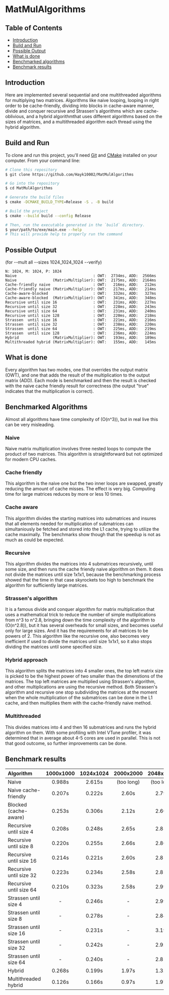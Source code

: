 # MatMulAlgorithms

## Table of Contents
- [Introduction](#introduction)
- [Build and Run](#build-and-run)
- [Possible Output](#possible-output)
- [What is done](#what-is-done)
- [Benchmarked algorithms](#benchmarked-algorithms)
- [Benchmark results](#benchmark-results)

## Introduction
Here are implemented several sequential and one multithreaded algorithms for multiplying two matrices. Algorithms like naive looping, looping in right order to be cache-friendly, dividing into blocks in cache-aware manner, divide and conquer recursive and Strassen's algorithms which are cache-oblivious, and a hybrid algorithmthat uses different algorithms based on the sizes of matrices, and a multithreaded algorithm each thread using the hybrid algorithm.

## Build and Run
To clone and run this project, you'll need [Git](https://git-scm.com) and [CMake](https://cmake.org/) installed on your computer. From your command line:

```bash
# Clone this repository
$ git clone https://github.com/Hayk10002/MatMulAlgorithms

# Go into the repository
$ cd MatMulAlgorithms

# Generate the build files
$ cmake -DCMAKE_BUILD_TYPE=Release -S . -B build

# Build the project
$ cmake --build build --config Release

# Then, run the executable generated in the `build` directory.
$ your/path/to/exe/main.exe --help
# This will provide help to properly run the command
```

## Possible Output
(for --mult all --sizes 1024_1024_1024 --verify)

```
N: 1024, M: 1024, P: 1024
Naive                                  : OWT:  2734ms, ADD:  2566ms
Naive                (MatrixMultiplier): OWT:  2175ms, ADD:  2164ms
Cache-friendly naive                   : OWT:   216ms, ADD:   212ms
Cache-friendly naive (MatrixMultiplier): OWT:   217ms, ADD:   214ms
Cache-aware-blocked                    : OWT:   332ms, ADD:   327ms
Cache-aware-blocked  (MatrixMultiplier): OWT:   341ms, ADD:   348ms
Recursive until size 16                : OWT:   231ms, ADD:   227ms
Recursive until size 32                : OWT:   228ms, ADD:   243ms
Recursive until size 64                : OWT:   231ms, ADD:   240ms
Recursive until size 128               : OWT:   220ms, ADD:   218ms
Strassen  until size 16                : OWT:   221ms, ADD:   216ms
Strassen  until size 32                : OWT:   238ms, ADD:   220ms
Strassen  until size 64                : OWT:   225ms, ADD:   219ms
Strassen  until size 128               : OWT:   236ms, ADD:   224ms
Hybrid               (MatrixMultiplier): OWT:   193ms, ADD:   189ms
Multithreaded hybrid (MatrixMultiplier): OWT:   155ms, ADD:   145ms
```

## What is done

Every algorithm has two modes, one that overrides the output matrix (OWT), and one that adds the result of the multiplication to the output matrix (ADD). Each mode is benchmarked and then the result is checked with the naive cache friendly result for correctness (the output "true" indicates that the multiplication is correct).

## Benchmarked Algorithms

Almost all algorithms have time complexity of \(O(n^3)\), but in real live this can be very misleading.

### Naive

Naive matrix multiplication involves three nested loops to compute the product of two matrices. This algorithm is straightforward but not optimized for modern CPU caches.

### Cache friendly

This algorithm is the naive one but the two inner loops are swapped, greatly reducing the amount of cache misses.
The effect is very big. Computing time for large matrices reduces by more or less 10 times.  

### Cache aware

This algorithm divides the starting matrices into submatrices and insures that all elements needed for multiplication of submatrices can simultaniously be fetched and stored into the L1 cache, trying to utilize the cache maximally. 
The benchmarks show though that the speedup is not as much as could be expected.

### Recursive

This algorithm divides the matrices into 4 submatrices recursively, until some size, and then runs the cache friendy naive algorithm on them. It does not divide the matrices until size 1x1x1, because the benchmarking process showed that the time in that case skyrockets too high to benchmark the algorithm for sufficiently large matrices.

### Strassen's algorithm

It is a famous divide and conquer algorithm for matrix multiplication that uses a mathematical trick to reduce the number of simple mutliplications from n^3 to n^2.8, bringing down the time complexity of the algorithm to \(O(n^2.8)\), but it has several overheads for small sizes, and becomes useful only for large sizes. And it has the requirements for all matrices to be powers of 2.
This algorithm like the recursive one, also becomes very inefficient if used to divide the matrices until size 1x1x1, so it also stops dividing the matrices until some specified size.

### Hybrid approach

This algorithm splits the matrices into 4 smaller ones, the top left matrix size is picked to be the highest power of two smaller than the dimenstions of the matrices. The top left matrices are multiplied using Strassen's algorithm, and other multiplications are using the recursive method. Both Strassen's algorithm and recursive one stop subdividing the matrices at the moment when the whole multiplication of the submatrices can be done in the L1 cache, and then multiplies them with the cache-friendly naive method. 

### Multithreaded

This divides matrices into 4 and then 16 submatrices and runs the hybrid algorithm on them.
With some profiling with Intel VTune profiler, it was determined that in average about 4-5 cores are used in parallel. This is not that good outcome, so further improvements can be done.

## Benchmark results

| Algorithm | 1000x1000 | 1024x1024 | 2000x2000 | 2048x2048 | 3000x3000 |
| :-------- | :-------: | :-------: | :-------: | :-------: | :-------: |
| Naive                     | 0.988s | 2.615s | (too long) | (too long) | (too long) |
| Naive cache-friendly      | 0.207s | 0.222s | 2.60s | 2.79s | 8.42s |
| Blocked (cache-aware)     | 0.253s | 0.306s | 2.12s | 2.60s | 7.20s |
| Recursive until size 4    | 0.208s | 0.248s | 2.65s | 2.85s | 8.61s |
| Recursive until size 8    | 0.220s | 0.255s | 2.66s | 2.86s | 8.59s |
| Recursive until size 16   | 0.214s | 0.221s | 2.60s | 2.81s | 9.15s |
| Recursive until size 32   | 0.223s | 0.234s | 2.58s | 2.81s |21.91s |
| Recursive until size 64   | 0.210s | 0.323s | 2.58s | 2.99s | 8.63s |
| Strassen until size 4     | -      | 0.246s | -     | 2.99s | -     |
| Strassen until size 8     | -      | 0.278s | -     | 2.84s | -     |
| Strassen until size 16    | -      | 0.231s | -     | 3.19s | -     |
| Strassen until size 32    | -      | 0.242s | -     | 2.92s | -     |
| Strassen until size 64    | -      | 0.240s | -     | 2.81s | -     |
| Hybrid                    | 0.268s | 0.199s | 1.97s | 1.32s | 6.67s |
| Multithreaded hybrid      | 0.126s | 0.166s | 0.97s | 1.97s | 3.30s |
